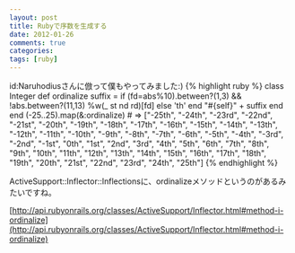 ```yaml
---
layout: post
title: Rubyで序数を生成する
date: 2012-01-26
comments: true
categories:
tags: [ruby]
---
```


id:Naruhodiusさんに倣って僕もやってみました:)
{% highlight ruby %}
class Integer
  def ordinalize
    suffix =
      if (fd=abs%10).between?(1,3) && !abs.between?(11,13)
        %w(_ st nd rd)[fd]
      else
        'th'
      end
    "#{self}" + suffix
  end
end
(-25..25).map(&:ordinalize) # => ["-25th", "-24th", "-23rd", "-22nd", "-21st", "-20th", "-19th", "-18th", "-17th", "-16th", "-15th", "-14th", "-13th", "-12th", "-11th", "-10th", "-9th", "-8th", "-7th", "-6th", "-5th", "-4th", "-3rd", "-2nd", "-1st", "0th", "1st", "2nd", "3rd", "4th", "5th", "6th", "7th", "8th", "9th", "10th", "11th", "12th", "13th", "14th", "15th", "16th", "17th", "18th", "19th", "20th", "21st", "22nd", "23rd", "24th", "25th"]
{% endhighlight %}

ActiveSupport::Inflector::Inflectionsに、ordinalizeメソッドというのがあるみたいですね。

[http://api.rubyonrails.org/classes/ActiveSupport/Inflector.html#method-i-ordinalize](http://api.rubyonrails.org/classes/ActiveSupport/Inflector.html#method-i-ordinalize)
